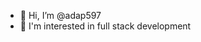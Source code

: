 - 👋 Hi, I’m @adap597
- 👀 I'm interested in full stack development


<!---
adap597/adap597 is a ✨ special ✨ repository because its `README.md` (this file) appears on your GitHub profile.
You can click the Preview link to take a look at your changes.
--->

